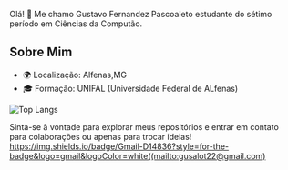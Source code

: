 
Olá! 👋 Me chamo Gustavo Fernandez Pascoaleto estudante do sétimo período em Ciências da Computão.

## Sobre Mim

- 🌍 Localização: Alfenas,MG
- 🎓 Formação: UNIFAL (Universidade Federal de ALfenas)

![Top Langs](https://github-readme-stats.vercel.app/api/top-langs/?username=GustavoAlot&layout=compact)























Sinta-se à vontade para explorar meus repositórios e entrar em contato para colaborações ou apenas para trocar ideias! 
https://img.shields.io/badge/Gmail-D14836?style=for-the-badge&logo=gmail&logoColor=white((mailto:gusalot22@gmail.com)
